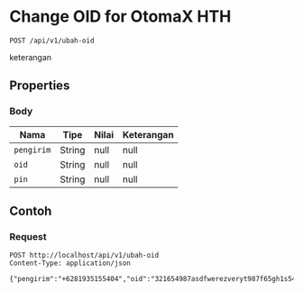 # Change OID for OtomaX HTH
```http
POST /api/v1/ubah-oid
```
keterangan
## Properties
### Body
Nama | Tipe | Nilai | Keterangan
--- | --- | --- | ---
<code>pengirim</code> | String | null | null
<code>oid</code> | String | null | null
<code>pin</code> | String | null | null
## Contoh
### Request
```http
POST http://localhost/api/v1/ubah-oid
Content-Type: application/json

{"pengirim":"+6281935155404","oid":"321654987asdfwerezveryt987f65gh1s54g89sr4gv","pin":"1234"}


```
